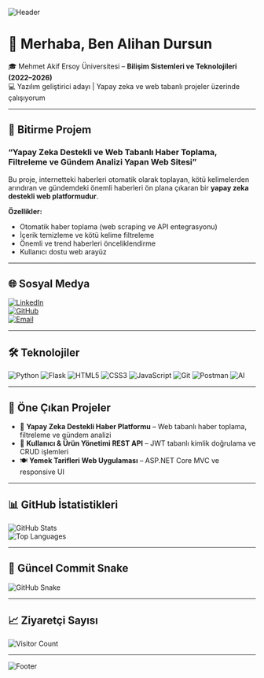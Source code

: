 <!-- HEADER BANNER -->
![Header](https://capsule-render.vercel.app/api?type=waving&color=0f111a&height=200&section=header&text=Alihan%20Dursun&fontSize=40&fontColor=ff7f00&animation=fadeIn&fontAlignY=35)

# 👋 Merhaba, Ben Alihan Dursun

🎓 Mehmet Akif Ersoy Üniversitesi – **Bilişim Sistemleri ve Teknolojileri (2022–2026)**  
💻 Yazılım geliştirici adayı | Yapay zeka ve web tabanlı projeler üzerinde çalışıyorum  

---

## 📰 Bitirme Projem
### **“Yapay Zeka Destekli ve Web Tabanlı Haber Toplama, Filtreleme ve Gündem Analizi Yapan Web Sitesi”**

Bu proje, internetteki haberleri otomatik olarak toplayan, kötü kelimelerden arındıran ve gündemdeki önemli haberleri ön plana çıkaran bir **yapay zeka destekli web platformudur**.  

**Özellikler:**  
- Otomatik haber toplama (web scraping ve API entegrasyonu)  
- İçerik temizleme ve kötü kelime filtreleme  
- Önemli ve trend haberleri önceliklendirme  
- Kullanıcı dostu web arayüz  

---

## 🌐 Sosyal Medya
[![LinkedIn](https://img.shields.io/badge/LinkedIn-0A66C2?style=for-the-badge&logo=linkedin&logoColor=white)](https://www.linkedin.com/in/alihan-dursun)  
[![GitHub](https://img.shields.io/badge/GitHub-181717?style=for-the-badge&logo=github&logoColor=white)](https://github.com/alihanz48)  
[![Email](https://img.shields.io/badge/Email-dursun.alihan@icloud.com-red?style=for-the-badge&logo=gmail&logoColor=white)](mailto:dursun.alihan@icloud.com)  

---

## 🛠 Teknolojiler
![Python](https://img.shields.io/badge/Python-3776AB?style=for-the-badge&logo=python&logoColor=white)
![Flask](https://img.shields.io/badge/Flask-000000?style=for-the-badge&logo=flask&logoColor=white)
![HTML5](https://img.shields.io/badge/HTML5-e34f26?style=for-the-badge&logo=html5&logoColor=white)
![CSS3](https://img.shields.io/badge/CSS3-1572b6?style=for-the-badge&logo=css3&logoColor=white)
![JavaScript](https://img.shields.io/badge/JavaScript-f7df1e?style=for-the-badge&logo=javascript&logoColor=black)
![Git](https://img.shields.io/badge/Git-f05032?style=for-the-badge&logo=git&logoColor=white)
![Postman](https://img.shields.io/badge/Postman-ff6c37?style=for-the-badge&logo=postman&logoColor=white)
![AI](https://img.shields.io/badge/Yapay%20Zeka-ff7f00?style=for-the-badge&logo=opencv&logoColor=white)

---

## 🚀 Öne Çıkan Projeler
- 📰 **Yapay Zeka Destekli Haber Platformu** – Web tabanlı haber toplama, filtreleme ve gündem analizi  
- 🛒 **Kullanıcı & Ürün Yönetimi REST API** – JWT tabanlı kimlik doğrulama ve CRUD işlemleri  
- 🍽 **Yemek Tarifleri Web Uygulaması** – ASP.NET Core MVC ve responsive UI  

---

## 📊 GitHub İstatistikleri
![GitHub Stats](https://github-readme-stats.vercel.app/api?username=alihanz48&show_icons=true&theme=dark)  
![Top Languages](https://github-readme-stats.vercel.app/api/top-langs/?username=alihanz48&layout=compact&theme=dark)  

---

## 🐍 Güncel Commit Snake
![GitHub Snake](https://raw.githubusercontent.com/alihanz48/alihanz48/output/github-snake-dark.svg)

---

## 📈 Ziyaretçi Sayısı
![Visitor Count](https://komarev.com/ghpvc/?username=alihanz48&color=ff7f00&style=for-the-badge)

---

<!-- FOOTER BANNER -->
![Footer](https://capsule-render.vercel.app/api?type=waving&color=0f111a&height=100&section=footer)

